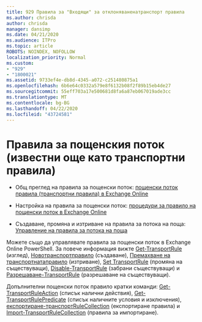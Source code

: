 ```yaml
---
title: 929 Правила за "Входящи" за отклоняваненатранспорт правила
ms.author: chrisda
author: chrisda
manager: dansimp
ms.date: 04/21/2020
ms.audience: ITPro
ms.topic: article
ROBOTS: NOINDEX, NOFOLLOW
localization_priority: Normal
ms.custom:
- "929"
- "1800021"
ms.assetid: 9733ef4e-db8d-4345-a072-c251480875a1
ms.openlocfilehash: 6b6e64c0332a579e8f6132b08f2f89b15eb4de27
ms.sourcegitcommit: 55eff703a17e500681d8fa6a87eb067019ade3cc
ms.translationtype: MT
ms.contentlocale: bg-BG
ms.lasthandoff: 04/22/2020
ms.locfileid: "43724581"
---
```

# <a name="mail-flow-rules-also-known-as-transport-rules"></a>Правила за пощенския поток (известни още като транспортни правила)

- Общ преглед на правила за пощенски поток: [пощенски поток правила (транспортни правила) в Exchange Online](https://technet.microsoft.com/library/jj919238.aspx)

- Настройка на правила за пощенски поток: [процедури за правило на пощенски поток в Exchange Online](https://technet.microsoft.com/library/dn600436.aspx)

- Създаване, промяна и изтриване на правила за потока на поща: [Управление на правила за потока на поща](https://technet.microsoft.com/library/jj657505.aspx)

Можете също да управлявате правила за пощенски поток в Exchange Online PowerShell. За повече информация вижте [Get-TransportRule](https://docs.microsoft.com/powershell/module/exchange/policy-and-compliance/get-transportrule) (изглед), [Новотранспортправило](https://docs.microsoft.com/powershell/module/exchange/policy-and-compliance/new-transportrule) (създаване), [Премахване на транспортнатаправило](https://docs.microsoft.com/powershell/module/exchange/policy-and-compliance/remove-transportrule) (изтриване), [Set TransportRule](https://docs.microsoft.com/powershell/module/exchange/policy-and-compliance/set-transportrule) (промяна на съществуващи), [Disable-TransportRule](https://docs.microsoft.com/powershell/module/exchange/policy-and-compliance/disable-transportrule) (забрани съществуващи) и [Разрешаване-TransportRule](https://docs.microsoft.com/powershell/module/exchange/policy-and-compliance/enable-transportrule) (разрешаване на съществуващи).

Допълнителни пощенски поток правило кратки команди: [Get-TransportRuleAction](https://docs.microsoft.com/powershell/module/exchange/policy-and-compliance/get-transportruleaction) (списък налични действия), [Get-TransportRulePredicate](https://docs.microsoft.com/powershell/module/exchange/policy-and-compliance/get-transportrulepredicate) (списък наличните условия и изключения), [експортиране-транспортRuleCollection](https://docs.microsoft.com/powershell/module/exchange/policy-and-compliance/export-transportrulecollection) (експортиране правила) и [Import-TransportRuleCollection](https://docs.microsoft.com/powershell/module/exchange/policy-and-compliance/import-transportrulecollection) (правила за импортиране).
